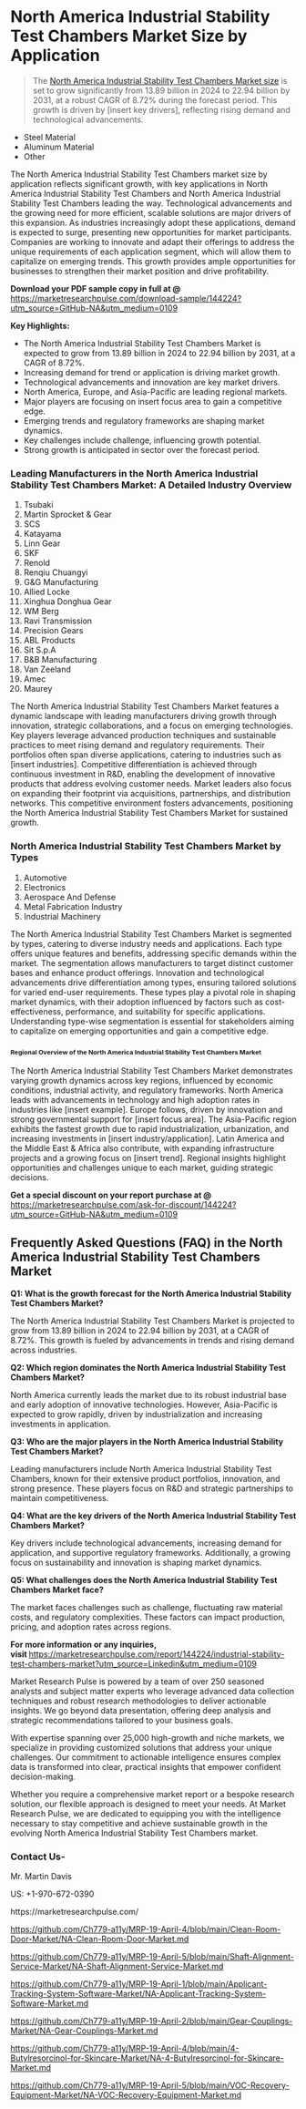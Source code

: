 <h1>North America Industrial Stability Test Chambers Market&nbsp;Size by Application</h1><blockquote><p>The <a href="https://marketresearchpulse.com/download-sample/144224?utm_source=GitHub-NA&amp;utm_medium=0109">North America Industrial Stability Test Chambers Market size</a> is set to grow significantly from 13.89 billion in 2024 to 22.94 billion by 2031, at a robust CAGR of 8.72% during the forecast period. This growth is driven by [insert key drivers], reflecting rising demand and technological advancements.</p></blockquote><ul><li>Steel Material<li> Aluminum Material<li> Other</li></ul><p>The North America Industrial Stability Test Chambers market size by application reflects significant growth, with key applications in North America Industrial Stability Test Chambers and North America Industrial Stability Test Chambers leading the way. Technological advancements and the growing need for more efficient, scalable solutions are major drivers of this expansion. As industries increasingly adopt these applications, demand is expected to surge, presenting new opportunities for market participants. Companies are working to innovate and adapt their offerings to address the unique requirements of each application segment, which will allow them to capitalize on emerging trends. This growth provides ample opportunities for businesses to strengthen their market position and drive profitability.</p><p><strong>Download your PDF sample copy in full at @ </strong><a href="https://marketresearchpulse.com/download-sample/144224?utm_source=GitHub-NA&amp;utm_medium=0109">https://marketresearchpulse.com/download-sample/144224?utm_source=GitHub-NA&amp;utm_medium=0109</a></p><p><strong>Key Highlights: </strong></p><ul><li>The North America Industrial Stability Test Chambers Market is expected to grow from 13.89 billion in 2024 to 22.94 billion by 2031, at a CAGR of 8.72%.</li><li>Increasing demand for trend or application is driving market growth.</li><li>Technological advancements and innovation are key market drivers.</li><li>North America, Europe, and Asia-Pacific are leading regional markets.</li><li>Major players are focusing on insert focus area to gain a competitive edge.</li><li>Emerging trends and regulatory frameworks are shaping market dynamics.</li><li>Key challenges include challenge, influencing growth potential.</li><li>Strong growth is anticipated in sector over the forecast period.</li></ul><h3>Leading Manufacturers in the North America Industrial Stability Test Chambers Market: A Detailed Industry Overview</h3><ol><li>Tsubaki</li><li>Martin Sprocket & Gear</li><li>SCS</li><li>Katayama</li><li>Linn Gear</li><li>SKF</li><li>Renold</li><li>Renqiu Chuangyi</li><li>G&G Manufacturing</li><li>Allied Locke</li><li>Xinghua Donghua Gear</li><li>WM Berg</li><li>Ravi Transmission</li><li>Precision Gears</li><li>ABL Products</li><li>Sit S.p.A</li><li>B&B Manufacturing</li><li>Van Zeeland</li><li>Amec</li><li>Maurey</li></ol><div class="flex max-w-full flex-col flex-grow"><div class="min-h-8 text-message flex w-full flex-col items-end gap-2 whitespace-normal break-words [.text-message+&amp;]:mt-5" dir="auto" data-message-author-role="assistant" data-message-id="fd8432e4-4910-450d-b182-61b7bfb0a01f" data-message-model-slug="gpt-4o"><div class="flex w-full flex-col gap-1 empty:hidden first:pt-[3px]"><div class="markdown prose w-full break-words dark:prose-invert light"><p>The North America Industrial Stability Test Chambers Market features a dynamic landscape with leading manufacturers driving growth through innovation, strategic collaborations, and a focus on emerging technologies. Key players leverage advanced production techniques and sustainable practices to meet rising demand and regulatory requirements. Their portfolios often span diverse applications, catering to industries such as [insert industries]. Competitive differentiation is achieved through continuous investment in R&amp;D, enabling the development of innovative products that address evolving customer needs. Market leaders also focus on expanding their footprint via acquisitions, partnerships, and distribution networks. This competitive environment fosters advancements, positioning the North America Industrial Stability Test Chambers Market for sustained growth.</p></div></div></div></div><h3>North America Industrial Stability Test Chambers Market by Types</h3><ol><li>Automotive<li> Electronics<li> Aerospace And Defense<li> Metal Fabrication Industry<li> Industrial Machinery</li></ol><div class="flex max-w-full flex-col flex-grow"><div class="min-h-8 text-message flex w-full flex-col items-end gap-2 whitespace-normal break-words [.text-message+&amp;]:mt-5" dir="auto" data-message-author-role="assistant" data-message-id="084470be-0bb7-4664-bddf-5156b4f41249" data-message-model-slug="gpt-4o-mini"><div class="flex w-full flex-col gap-1 empty:hidden first:pt-[3px]"><div class="markdown prose w-full break-words dark:prose-invert light"><p>The North America Industrial Stability Test Chambers Market is segmented by types, catering to diverse industry needs and applications. Each type offers unique features and benefits, addressing specific demands within the market. The segmentation allows manufacturers to target distinct customer bases and enhance product offerings. Innovation and technological advancements drive differentiation among types, ensuring tailored solutions for varied end-user requirements. These types play a pivotal role in shaping market dynamics, with their adoption influenced by factors such as cost-effectiveness, performance, and suitability for specific applications. Understanding type-wise segmentation is essential for stakeholders aiming to capitalize on emerging opportunities and gain a competitive edge.</p></div></div></div></div><h3><span style="font-size: 11px;">Regional Overview of the North America Industrial Stability Test Chambers Market</span></h3><div class="flex max-w-full flex-col flex-grow"><div class="min-h-8 text-message flex w-full flex-col items-end gap-2 whitespace-normal break-words [.text-message+&amp;]:mt-5" dir="auto" data-message-author-role="assistant" data-message-id="e9038762-ce64-4e30-91c9-9bd413514231" data-message-model-slug="gpt-4o-mini"><div class="flex w-full flex-col gap-1 empty:hidden first:pt-[3px]"><div class="markdown prose w-full break-words dark:prose-invert light"><p>The North America Industrial Stability Test Chambers Market demonstrates varying growth dynamics across key regions, influenced by economic conditions, industrial activity, and regulatory frameworks. North America leads with advancements in technology and high adoption rates in industries like [insert example]. Europe follows, driven by innovation and strong governmental support for [insert focus area]. The Asia-Pacific region exhibits the fastest growth due to rapid industrialization, urbanization, and increasing investments in [insert industry/application]. Latin America and the Middle East &amp; Africa also contribute, with expanding infrastructure projects and a growing focus on [insert trend]. Regional insights highlight opportunities and challenges unique to each market, guiding strategic decisions.</p></div></div></div></div><p><strong>Get a special discount on your report purchase at @ </strong><a href="https://marketresearchpulse.com/ask-for-discount/144224?utm_source=GitHub-NA&amp;utm_medium=0109">https://marketresearchpulse.com/ask-for-discount/144224?utm_source=GitHub-NA&amp;utm_medium=0109</a></p><h2>Frequently Asked Questions (FAQ) in the North America Industrial Stability Test Chambers Market</h2><p><strong>Q1: What is the growth forecast for the North America Industrial Stability Test Chambers Market?</strong></p><p>The North America Industrial Stability Test Chambers Market is projected to grow from 13.89 billion in 2024 to 22.94 billion by 2031, at a CAGR of 8.72%. This growth is fueled by advancements in trends and rising demand across industries.</p><p><strong>Q2: Which region dominates the North America Industrial Stability Test Chambers Market?</strong></p><p>North America currently leads the market due to its robust industrial base and early adoption of innovative technologies. However, Asia-Pacific is expected to grow rapidly, driven by industrialization and increasing investments in application.</p><p><strong>Q3: Who are the major players in the North America Industrial Stability Test Chambers Market?</strong></p><p>Leading manufacturers include North America Industrial Stability Test Chambers, known for their extensive product portfolios, innovation, and strong presence. These players focus on R&amp;D and strategic partnerships to maintain competitiveness.</p><p><strong>Q4: What are the key drivers of the North America Industrial Stability Test Chambers Market?</strong></p><p>Key drivers include technological advancements, increasing demand for application, and supportive regulatory frameworks. Additionally, a growing focus on sustainability and innovation is shaping market dynamics.</p><p><strong>Q5: What challenges does the North America Industrial Stability Test Chambers Market face?</strong></p><p>The market faces challenges such as challenge, fluctuating raw material costs, and regulatory complexities. These factors can impact production, pricing, and adoption rates across regions.</p><p><strong>For more information or any inquiries, visit&nbsp;</strong><a href="https://marketresearchpulse.com/report/144224/industrial-stability-test-chambers-market?utm_source=Linkedin&utm_medium=0109">https://marketresearchpulse.com/report/144224/industrial-stability-test-chambers-market?utm_source=Linkedin&utm_medium=0109</a></p><p>Market Research Pulse is powered by a team of over 250 seasoned analysts and subject matter experts who leverage advanced data collection techniques and robust research methodologies to deliver actionable insights. We go beyond data presentation, offering deep analysis and strategic recommendations tailored to your business goals.</p><p>With expertise spanning over 25,000 high-growth and niche markets, we specialize in providing customized solutions that address your unique challenges. Our commitment to actionable intelligence ensures complex data is transformed into clear, practical insights that empower confident decision-making.</p><p>Whether you require a comprehensive market report or a bespoke research solution, our flexible approach is designed to meet your needs. At Market Research Pulse, we are dedicated to equipping you with the intelligence necessary to stay competitive and achieve sustainable growth in the evolving North America Industrial Stability Test Chambers market.</p><h3><strong>Contact Us-</strong></h3><p>Mr. Martin Davis</p><p>US: +1-970-672-0390</p><p>https://marketresearchpulse.com/</p><p><a href="https://github.com/Ch779-a11y/MRP-19-April-4/blob/main/Clean-Room-Door-Market/NA-Clean-Room-Door-Market.md">https://github.com/Ch779-a11y/MRP-19-April-4/blob/main/Clean-Room-Door-Market/NA-Clean-Room-Door-Market.md</a></p><p><a href="https://github.com/Ch779-a11y/MRP-19-April-5/blob/main/Shaft-Alignment-Service-Market/NA-Shaft-Alignment-Service-Market.md">https://github.com/Ch779-a11y/MRP-19-April-5/blob/main/Shaft-Alignment-Service-Market/NA-Shaft-Alignment-Service-Market.md</a></p><p><a href="https://github.com/Ch779-a11y/MRP-19-April-1/blob/main/Applicant-Tracking-System-Software-Market/NA-Applicant-Tracking-System-Software-Market.md">https://github.com/Ch779-a11y/MRP-19-April-1/blob/main/Applicant-Tracking-System-Software-Market/NA-Applicant-Tracking-System-Software-Market.md</a></p><p><a href="https://github.com/Ch779-a11y/MRP-19-April-2/blob/main/Gear-Couplings-Market/NA-Gear-Couplings-Market.md">https://github.com/Ch779-a11y/MRP-19-April-2/blob/main/Gear-Couplings-Market/NA-Gear-Couplings-Market.md</a></p><p><a href="https://github.com/Ch779-a11y/MRP-19-April-4/blob/main/4-Butylresorcinol-for-Skincare-Market/NA-4-Butylresorcinol-for-Skincare-Market.md">https://github.com/Ch779-a11y/MRP-19-April-4/blob/main/4-Butylresorcinol-for-Skincare-Market/NA-4-Butylresorcinol-for-Skincare-Market.md</a></p><p><a href="https://github.com/Ch779-a11y/MRP-19-April-5/blob/main/VOC-Recovery-Equipment-Market/NA-VOC-Recovery-Equipment-Market.md">https://github.com/Ch779-a11y/MRP-19-April-5/blob/main/VOC-Recovery-Equipment-Market/NA-VOC-Recovery-Equipment-Market.md</a></p>
